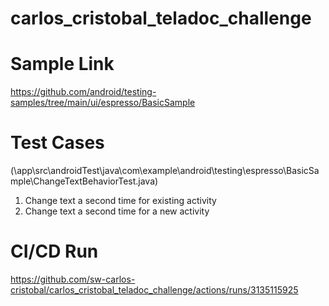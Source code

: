 # carlos_cristobal_teladoc_challenge

# Sample Link
https://github.com/android/testing-samples/tree/main/ui/espresso/BasicSample

# Test Cases 
(\app\src\androidTest\java\com\example\android\testing\espresso\BasicSample\ChangeTextBehaviorTest.java)
1. Change text a second time for existing activity
2. Change text a second time for a new activity

# CI/CD Run
https://github.com/sw-carlos-cristobal/carlos_cristobal_teladoc_challenge/actions/runs/3135115925
